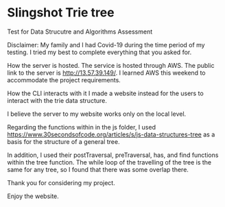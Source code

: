# Slingshot Trie tree
Test for Data Strucutre and Algorithms Assessment

Disclaimer: My family and I had Covid-19 during the time period of my testing. I tried my best to complete everything that you asked for. 

How the server is hosted.
The service is hosted through AWS.
The public link to the server is http://13.57.39.149/. 
I learned AWS this weekend to accommodate the project requirements. 

How the CLI interacts with it
I made a website instead for the users to interact with the trie data structure.

I believe the server to my website works only on the local level. 

Regarding the functions within in the js folder, I used https://www.30secondsofcode.org/articles/s/js-data-structures-tree as a basis for the structure of a general tree.

In addition, I used their postTraversal, preTraversal, has, and find functions within the tree function. The while loop of the travelling of the tree is the same for any tree, so I found that there was some overlap there. 


Thank you for considering my project.

Enjoy the website. 

